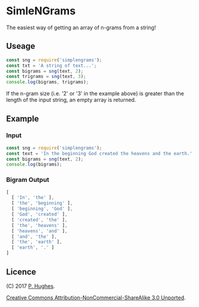 # SimleNGrams

The easiest way of getting an array of n-grams from a string!

## Useage
```javascript
const sng = require('simplengrams');
const txt = 'A string of text...';
const bigrams = sng(text, 2);
const trigrams = sng(text, 3);
console.log(bigrams, trigrams);
```

If the n-gram size (i.e. '2' or '3' in the example above) is greater than the length of the input string, an empty array is returned.

## Example
### Input
```javascript
const sng = require('simplengrams');
const text = 'In the beginning God created the heavens and the earth.';
const bigrams = sng(text, 2);
console.log(bigrams);
```

### Bigram Output
```javascript
[
  [ 'In', 'the' ],
  [ 'the', 'beginning' ],
  [ 'beginning', 'God' ],
  [ 'God', 'created' ],
  [ 'created', 'the' ],
  [ 'the', 'heavens' ],
  [ 'heavens', 'and' ],
  [ 'and', 'the' ],
  [ 'the', 'earth' ],
  [ 'earth', '.' ]
]
```

## Licence
(C) 2017 [P. Hughes](https://www.phugh.es).

[Creative Commons Attribution-NonCommercial-ShareAlike 3.0 Unported](http://creativecommons.org/licenses/by-nc-sa/3.0/).